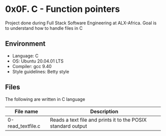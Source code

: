 # 0x0F. C - Function pointers
Project done during Full Stack Software Engineering at ALX-Africa. Goal is to understand how to handle files in C

## Environment
* Language: C
* OS: Ubuntu 20.04.01 LTS
* Compiler: gcc 9.40
* Style guidelines: Betty style

## Files
The following are written in C language

File name | Description
 --- | ---
0-read_textfile.c | Reads a text file and prints it to the POSIX standard output
